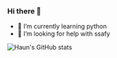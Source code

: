 ### Hi there 👋

- 🌱 I’m currently learning python
- 🤔 I’m looking for help with ssafy


![Haun's GitHub stats](https://github-readme-stats.vercel.app/api?username=ryuhaun&show_icons=true&theme=radical)



<!--
**haunnn/haunnn** is a ✨ _special_ ✨ repository because its `README.md` (this file) appears on your GitHub profile.

Here are some ideas to get you started:

- 🔭 I’m currently working on ...
- 🌱 I’m currently learning ...
- 👯 I’m looking to collaborate on ...
- 🤔 I’m looking for help with ...
- 💬 Ask me about ...
- 📫 How to reach me: ...
- 😄 Pronouns: ...
- ⚡ Fun fact: ...
-->
